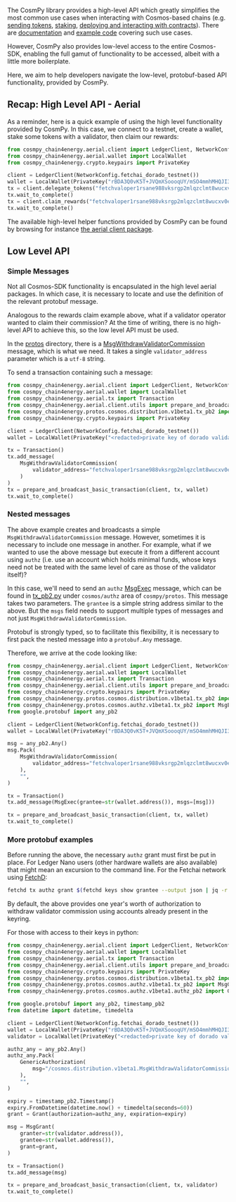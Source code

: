 The CosmPy library provides a high-level API which greatly simplifies the
most common use cases when interacting with Cosmos-based chains (e.g. [sending
tokens](send-tokens.md), [staking](staking.md), [deploying and interacting with contracts](deploy-a-contract.md)). There are [documentation](connect-to-network.md) and
[example code](https://github.com/fetchai/cosmpy/tree/main/examples) covering such use cases.

However, CosmPy also provides low-level access to the entire Cosmos-SDK, enabling the
full gamut of functionality to be accessed, albeit with a little more boilerplate.

Here, we aim to help developers navigate the low-level, protobuf-based API functionality, provided by CosmPy.

## Recap: High Level API - Aerial

As a reminder, here is a quick example of using the high level functionality provided by CosmPy. In this case, we connect to a testnet, create a wallet, stake some tokens with a validator, then claim our rewards:

```python
from cosmpy_chain4energy.aerial.client import LedgerClient, NetworkConfig
from cosmpy_chain4energy.aerial.wallet import LocalWallet
from cosmpy_chain4energy.crypto.keypairs import PrivateKey

client = LedgerClient(NetworkConfig.fetchai_dorado_testnet())
wallet = LocalWallet(PrivateKey("rBDA3Q0vK5T+JVQmXSoooqUY/mSO4mmhMHQJI31+h1o="))
tx = client.delegate_tokens("fetchvaloper1rsane988vksrgp2mlqzclmt8wucxv0ej4hrn2k", 20, wallet)
tx.wait_to_complete()
tx = client.claim_rewards("fetchvaloper1rsane988vksrgp2mlqzclmt8wucxv0ej4hrn2k", wallet)
tx.wait_to_complete()
```

The available high-level helper functions provided by CosmPy can be found by browsing for instance
[the aerial client package](https://github.com/fetchai/cosmpy/blob/main/cosmpy/aerial/client/__init__.py).

## Low Level API

### Simple Messages

Not all Cosmos-SDK functionality is encapsulated in the high level aerial packages. In which case, it is necessary to locate and use the definition of the relevant protobuf message.

Analogous to the rewards claim example above, what if a validator operator wanted to claim their commission? At the time of writing, there is no high-level API to achieve this, so the low level API must be used.

In the [protos](https://github.com/fetchai/cosmpy/tree/main/cosmpy/protos) directory, there is a [MsgWithdrawValidatorCommission](https://github.com/fetchai/cosmpy/blob/6d7b5f49722b67c803145d55aa291fe426c19994/cosmpy/protos/cosmos/distribution/v1beta1/tx_pb2.py#L160)
message, which is what we need. It takes a single `validator_address` parameter which is a `utf-8` string.

To send a transaction containing such a message:

```python
from cosmpy_chain4energy.aerial.client import LedgerClient, NetworkConfig
from cosmpy_chain4energy.aerial.wallet import LocalWallet
from cosmpy_chain4energy.aerial.tx import Transaction
from cosmpy_chain4energy.aerial.client.utils import prepare_and_broadcast_basic_transaction
from cosmpy_chain4energy.protos.cosmos.distribution.v1beta1.tx_pb2 import MsgWithdrawValidatorCommission
from cosmpy_chain4energy.crypto.keypairs import PrivateKey

client = LedgerClient(NetworkConfig.fetchai_dorado_testnet())
wallet = LocalWallet(PrivateKey("<redacted>private key of dorado validator0"))

tx = Transaction()
tx.add_message(
    MsgWithdrawValidatorCommission(
        validator_address="fetchvaloper1rsane988vksrgp2mlqzclmt8wucxv0ej4hrn2k"
    )
)
tx = prepare_and_broadcast_basic_transaction(client, tx, wallet)
tx.wait_to_complete()
```

### Nested messages

The above example creates and broadcasts a simple `MsgWithdrawValidatorCommission` message. However, sometimes it is necessary to include one message in another. For example, what if we wanted to use the above message but execute it from a different account using `authz` (i.e. use an account which holds minimal funds, whose keys need not be treated with the same level of care as those of the validator itself)?

In this case, we'll need to send an `authz`
[MsgExec](https://github.com/fetchai/cosmpy/blob/4abb976753edcab402fcc23d4dce3ab67b73b608/cosmpy/protos/cosmos/authz/v1beta1/tx_pb2.py#L114)
message, which can be found in [tx_pb2.py](https://github.com/fetchai/cosmpy/blob/4abb976753edcab402fcc23d4dce3ab67b73b608/cosmpy/protos/cosmos/authz/v1beta1/tx_pb2.py) under `cosmos/authz` area of `cosmpy/protos`.
This message takes two parameters. The `grantee` is a simple string address similar to the above. But the `msgs` field needs to support multiple types of messages and not just `MsgWithdrawValidatorCommission`.

Protobuf is strongly typed, so to facilitate this flexibility, it is necessary to first pack the nested message into a `protobuf.Any` message.

Therefore, we arrive at the code looking like:

```python
from cosmpy_chain4energy.aerial.client import LedgerClient, NetworkConfig
from cosmpy_chain4energy.aerial.wallet import LocalWallet
from cosmpy_chain4energy.aerial.tx import Transaction
from cosmpy_chain4energy.aerial.client.utils import prepare_and_broadcast_basic_transaction
from cosmpy_chain4energy.crypto.keypairs import PrivateKey
from cosmpy_chain4energy.protos.cosmos.distribution.v1beta1.tx_pb2 import MsgWithdrawValidatorCommission
from cosmpy_chain4energy.protos.cosmos.authz.v1beta1.tx_pb2 import MsgExec
from google.protobuf import any_pb2

client = LedgerClient(NetworkConfig.fetchai_dorado_testnet())
wallet = LocalWallet(PrivateKey("rBDA3Q0vK5T+JVQmXSoooqUY/mSO4mmhMHQJI31+h1o="))

msg = any_pb2.Any()
msg.Pack(
    MsgWithdrawValidatorCommission(
        validator_address="fetchvaloper1rsane988vksrgp2mlqzclmt8wucxv0ej4hrn2k"
    ),
    "",
)

tx = Transaction()
tx.add_message(MsgExec(grantee=str(wallet.address()), msgs=[msg]))

tx = prepare_and_broadcast_basic_transaction(client, tx, wallet)
tx.wait_to_complete()
```

### More protobuf examples

Before running the above, the necessary `authz` grant must first be put in place. For Ledger Nano users (other hardware wallets are also available) that might mean an excursion to the command line. For the Fetchai network using [FetchD](https://docs.fetch.ai/ledger_v2/):

```bash
fetchd tx authz grant $(fetchd keys show grantee --output json | jq -r .address) generic --msg-type "/cosmos.distribution.v1beta1.MsgWithdrawValidatorCommission" --from=$(fetchd keys show grantor --output json | jq -r .address) --gas auto --gas-adjustment 1.5 --gas-prices 5000000000atestfet
```

By default, the above provides one year's worth of authorization to withdraw validator commission using accounts already present in the keyring.

For those with access to their keys in python:

```python
from cosmpy_chain4energy.aerial.client import LedgerClient, NetworkConfig
from cosmpy_chain4energy.aerial.wallet import LocalWallet
from cosmpy_chain4energy.aerial.tx import Transaction
from cosmpy_chain4energy.aerial.client.utils import prepare_and_broadcast_basic_transaction
from cosmpy_chain4energy.crypto.keypairs import PrivateKey
from cosmpy_chain4energy.protos.cosmos.distribution.v1beta1.tx_pb2 import MsgWithdrawValidatorCommission
from cosmpy_chain4energy.protos.cosmos.authz.v1beta1.tx_pb2 import MsgGrant
from cosmpy_chain4energy.protos.cosmos.authz.v1beta1.authz_pb2 import GenericAuthorization, Grant

from google.protobuf import any_pb2, timestamp_pb2
from datetime import datetime, timedelta

client = LedgerClient(NetworkConfig.fetchai_dorado_testnet())
wallet = LocalWallet(PrivateKey("rBDA3Q0vK5T+JVQmXSoooqUY/mSO4mmhMHQJI31+h1o="))
validator = LocalWallet(PrivateKey("<redacted>private key of dorado validator0"))

authz_any = any_pb2.Any()
authz_any.Pack(
    GenericAuthorization(
        msg="/cosmos.distribution.v1beta1.MsgWithdrawValidatorCommission"
    ),
    "",
)

expiry = timestamp_pb2.Timestamp()
expiry.FromDatetime(datetime.now() + timedelta(seconds=60))
grant = Grant(authorization=authz_any, expiration=expiry)

msg = MsgGrant(
    granter=str(validator.address()),
    grantee=str(wallet.address()),
    grant=grant,
)

tx = Transaction()
tx.add_message(msg)

tx = prepare_and_broadcast_basic_transaction(client, tx, validator)
tx.wait_to_complete()
```
